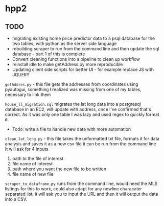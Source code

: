 # hpp2

## TODO
- migrating existing home price predictor data to a psql database for the two tables, with python as the server side language
- rebuilding scraper to run from the command line and then update the sql database - part 1 of this is complete
- Convert cleaning functions into a pipeline to clean up workflow
- reinstall idle to make getAddress.py more reproducible
- Updating client side scripts for better UI - for example replace JS with JQUERY


`getAddres.py` - this file gets the addresses from coordinates using pyautogui, something I realized was missing from one of my tables, necessary to link them

`house_ll_migration.sql` migrates the lat long data into a postgresql database in an EC2, will update with address, once I've confirmed that's correct.
As it was only one table I was lazy and used regex to quickly format it. 
- Todo: write a file to handle new data with more automation

`clean_lat_long.py` - this file takes the unformatted txt file, formats it for data analysis and saves it as a new csv file it can be run from the command line
It will ask for 4 inputs
1. path to the file of interest
2. file name of interest
3. path where you want the new file to be written
4. file name of new file

`scraper_to_dataframe.py` runs from the command line, would need the MLS listings for this to work, could also adapt for any newline characater separated list, it will ask you to input the URL and then it will output the data into a CSV.
